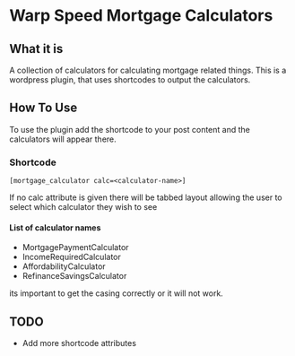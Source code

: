 # Warp Speed Mortgage Calculators

## What it is

A collection of calculators for calculating mortgage related things. This is a wordpress plugin, that uses shortcodes to output the calculators.

## How To Use

To use the plugin add the shortcode to your post content and the calculators will appear there.

### Shortcode

```
[mortgage_calculator calc=<calculator-name>]
```

If no calc attribute is given there will be tabbed layout allowing the user to select which calculator they wish to see

#### List of calculator names

- MortgagePaymentCalculator
- IncomeRequiredCalculator
- AffordabilityCalculator
- RefinanceSavingsCalculator

its important to get the casing correctly or it will not work.

## TODO

- Add more shortcode attributes
